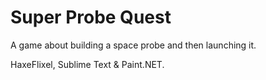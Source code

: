 # Super Probe Quest

A game about building a space probe and then launching it.

HaxeFlixel, Sublime Text & Paint.NET.
